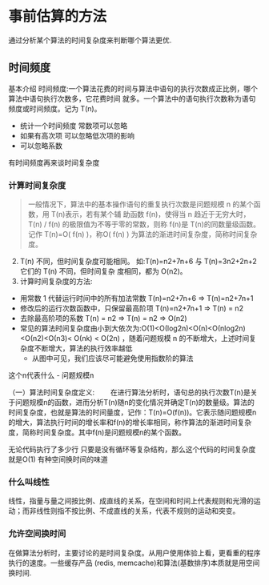 # 事前估算的方法
通过分析某个算法的时间复杂度来判断哪个算法更优.

## 时间频度

基本介绍 时间频度:一个算法花费的时间与算法中语句的执行次数成正比例，哪个算法中语句执行次数多，它花费时间
就多。一个算法中的语句执行次数称为语句频度或时间频度。记为 T(n)。

- 统计一个时间频度 常数项可以忽略
- 如果有高次项 可以忽略低次项的影响
- 可以忽略系数




有时间频度再来谈时间复杂度



### 计算时间复杂度

> 一般情况下，算法中的基本操作语句的重复执行次数是问题规模 n 的某个函数，用 T(n)表示，若有某个辅 助函数 f(n)，使得当 n 趋近于无穷大时，T(n) / f(n) 的极限值为不等于零的常数，则称 f(n)是 T(n)的同数量级函数。 记作 T(n)=O( f(n) )，称O( f(n) ) 为算法的渐进时间复杂度，简称时间复杂度。
2) T(n) 不同，但时间复杂度可能相同。 如:T(n)=n2+7n+6 与 T(n)=3n2+2n+2 它们的 T(n) 不同，但时间复杂 度相同，都为 O(n2)。
3) 计算时间复杂度的方法:
 - 用常数 1 代替运行时间中的所有加法常数 T(n)=n2+7n+6 => T(n)=n2+7n+1
 - 修改后的运行次数函数中，只保留最高阶项 T(n)=n2+7n+1 => T(n) = n2
 - 去除最高阶项的系数 T(n) = n2 => T(n) = n2 => O(n2)
 - 常见的算法时间复杂度由小到大依次为:Ο(1)<Ο(log2n)<Ο(n)<Ο(nlog2n)<Ο(n2)<Ο(n3)< Ο(nk) < Ο(2n) ，随着问题规模 n 的不断增大，上述时间复杂度不断增大，算法的执行效率越低
   - 从图中可见，我们应该尽可能避免使用指数阶的算法




这个n代表什么 - 问题规模n

（一）算法时间复杂度定义:
　　在进行算法分析时，语句总的执行次数T(n)是关于问题规模n的函数，进而分析T(n)随n的变化情况并确定T(n)的数量级。算法的时间复杂度，也就是算法的时间量度，记作：T(n)=O(f(n))。它表示随问题规模n的增大，算法执行时间的增长率和f(n)的增长率相同，称作算法的渐进时间复杂度，简称时间复杂度。其中f(n)是问题规模n的某个函数。

 

 无论代码执行了多少行 只要是没有循环等复杂结构，那么这个代码的时间复杂度就是O(1) 有种空间换时间的味道

### 什么叫线性

线性，指量与量之间按比例、成直线的关系，在空间和时间上代表规则和光滑的运动；而非线性则指不按比例、不成直线的关系，代表不规则的运动和突变。 



### 允许空间换时间

在做算法分析时，主要讨论的是时间复杂度。从用户使用体验上看，更看重的程序执行的速度。一些缓存产品 (redis, memcache)和算法(基数排序)本质就是用空间换时间.